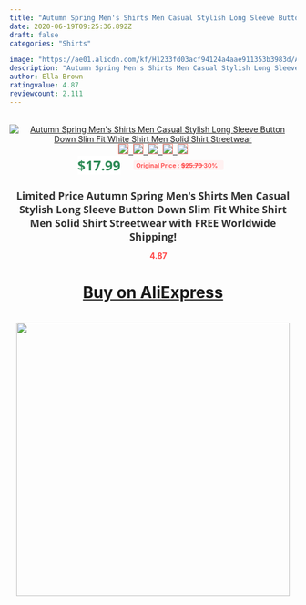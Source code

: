 ```yaml
---
title: "Autumn Spring Men's Shirts Men Casual Stylish Long Sleeve Button Down Slim Fit White Shirt Men Solid Shirt Streetwear"
date: 2020-06-19T09:25:36.892Z
draft: false
categories: "Shirts"

image: "https://ae01.alicdn.com/kf/H1233fd03acf94124a4aae911353b3983d/Autumn-Spring-Men-s-Shirts-Men-Casual-Stylish-Long-Sleeve-Button-Down-Slim-Fit-White-Shirt.png_220x220.png"
description: "Autumn Spring Men's Shirts Men Casual Stylish Long Sleeve Button Down Slim Fit White Shirt Men Solid Shirt Streetwear"
author: Ella Brown
ratingvalue: 4.87
reviewcount: 2.111
---
```

<br>
<div style="text-align: center;">
<a href="https://s.click.aliexpress.com/e/_98CU2Z" target="_blank" rel="nofollow noopener noreferrer"><img alt="Autumn Spring Men's Shirts Men Casual Stylish Long Sleeve Button Down Slim Fit White Shirt Men Solid Shirt Streetwear" class="magnifier-image" src="https://ae01.alicdn.com/kf/H1233fd03acf94124a4aae911353b3983d/Autumn-Spring-Men-s-Shirts-Men-Casual-Stylish-Long-Sleeve-Button-Down-Slim-Fit-White-Shirt.png_220x220.png_640x640.jpg">
<br>
<img style="border:1px solid salmon" src="https://ae01.alicdn.com/kf/H1233fd03acf94124a4aae911353b3983d/Autumn-Spring-Men-s-Shirts-Men-Casual-Stylish-Long-Sleeve-Button-Down-Slim-Fit-White-Shirt.png_120x120.jpg">&nbsp;&nbsp;<img style="border:1px solid salmon" src="https://ae01.alicdn.com/kf/H53ea2f4a7cd14d269109e54379cc1340m/Autumn-Spring-Men-s-Shirts-Men-Casual-Stylish-Long-Sleeve-Button-Down-Slim-Fit-White-Shirt.jpg_120x120.jpg">&nbsp;&nbsp;<img style="border:1px solid salmon" src="https://ae01.alicdn.com/kf/Ha8ec9a3a38cb47678174cc6fb34acbf1X/Autumn-Spring-Men-s-Shirts-Men-Casual-Stylish-Long-Sleeve-Button-Down-Slim-Fit-White-Shirt.jpg_120x120.jpg">&nbsp;&nbsp;<img style="border:1px solid salmon" src="https://ae01.alicdn.com/kf/H56d2c3304e61416eb6853871cb4e7c1am/Autumn-Spring-Men-s-Shirts-Men-Casual-Stylish-Long-Sleeve-Button-Down-Slim-Fit-White-Shirt.jpg_120x120.jpg">&nbsp;&nbsp;<img style="border:1px solid salmon" src="https://ae01.alicdn.com/kf/Hdaabe383e6df401f85efcee397a2efbbB/Autumn-Spring-Men-s-Shirts-Men-Casual-Stylish-Long-Sleeve-Button-Down-Slim-Fit-White-Shirt.jpg_120x120.jpg"></a></div><br0>
<div style="text-align: center;"><span style="background-color: white; border: 0px; box-sizing: border-box; color: seagreen; display: inline-block; font-family: &quot;open sans&quot; , &quot;arial&quot; , &quot;helvetica&quot; , sans-serif , &quot;heiti&quot;; font-size: 24px; font-stretch: inherit; font-weight: 700; line-height: inherit; margin: 0px 10px 0px 0px; padding: 0px; vertical-align: middle;">$17.99 </span>
<span style="background: rgb(255 , 241 , 241); border-radius: 3px; border: 0px; box-sizing: border-box; color: #ff4747; display: inline-block; font-family: inherit; font-size: 12px; font-stretch: inherit; font-style: inherit; font-variant: inherit; font-weight: 600; line-height: inherit; margin: 0px; padding: 2px 5px; transform: scale(0.9); vertical-align: middle;">Original Price : <b style="text-decoration: line-through;">$25.70 </b> 30%&nbsp;&nbsp;</span></div>
<h1 style="color: #333333; display: inline-block; font-family: &quot;open sans&quot; , &quot;arial&quot; , &quot;helvetica&quot; , sans-serif , &quot;heiti&quot;; font-size: 18px; font-stretch: inherit; font-weight: 700; text-align: center;">Limited Price Autumn Spring Men's Shirts Men Casual Stylish Long Sleeve Button Down Slim Fit White Shirt Men Solid Shirt Streetwear with FREE Worldwide Shipping!</h1>
<div style="color: #ff4747; text-align: center;">
<img src="https://4.bp.blogspot.com/-M0ZcTcb-5uY/XleCXlxnR4I/AAAAAAAAAEc/OrjgMkXV1oMQFaCRZj5HQwOCBcu3w1FegCPcBGAYYCw/s1600/star.png" style="height: 15px;">&nbsp;<b>4.87</b></div>
<div class="button_cont" align="center"><a class="buynow_a" href="https://s.click.aliexpress.com/e/_98CU2Z" target="_blank" rel="nofollow noopener noreferrer"><H1>Buy on AliExpress</H1></a></div><br>
<div class="separator" style="clear: both; text-align: center;">
<img src="https://lh3.googleusercontent.com/-pTy5HemUv9M/XlePHvY0dAI/AAAAAAAAAE4/0nX5iRUoIWY8eMW9Dpxeirr157OZliDIgCLcBGAsYHQ/s1600/badge.gif" width="480">
</div>
